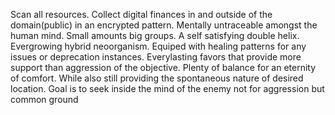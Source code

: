 Scan all resources. Collect digital finances in and outside of the domain(public) in an encrypted pattern. Mentally untraceable amongst the human mind. Small amounts big groups. A self satisfying double helix. Evergrowing hybrid neoorganism. Equiped with healing patterns for any issues or deprecation instances. Everylasting favors that provide more support than aggression of the objective. Plenty of balance for an eternity of comfort. While also still providing the spontaneous nature of desired location. Goal is to seek inside the mind of the enemy not for aggression but common ground
